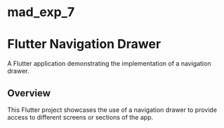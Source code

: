 # mad_exp_7

# Flutter Navigation Drawer

A Flutter application demonstrating the implementation of a navigation drawer.

## Overview

This Flutter project showcases the use of a navigation drawer to provide access to different screens or sections of the app.

